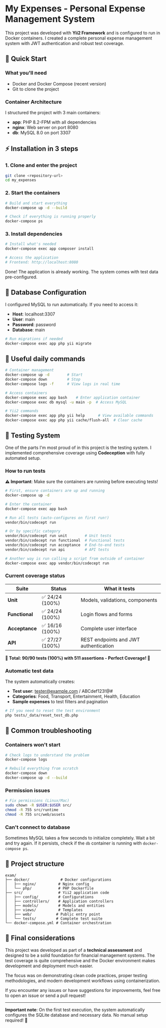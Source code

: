 # My Expenses - Personal Expense Management System

This project was developed with **Yii2 Framework** and is configured to run in Docker containers. I created a complete personal expense management system with JWT authentication and robust test coverage.

## 🚀 Quick Start

### What you'll need

- Docker and Docker Compose (recent version)
- Git to clone the project

### Container Architecture

I structured the project with 3 main containers:
- **app**: PHP 8.2-FPM with all dependencies
- **nginx**: Web server on port 8080
- **db**: MySQL 8.0 on port 3307

## ⚡ Installation in 3 steps

### 1. Clone and enter the project
```bash
git clone <repository-url>
cd my_expenses
```

### 2. Start the containers
```bash
# Build and start everything
docker-compose up -d --build

# Check if everything is running properly
docker-compose ps
```

### 3. Install dependencies
```bash
# Install what's needed
docker-compose exec app composer install

# Access the application
# Frontend: http://localhost:8080
```

Done! The application is already working. The system comes with test data pre-configured.

## 💾 Database Configuration

I configured MySQL to run automatically. If you need to access it:

- **Host**: localhost:3307
- **User**: main
- **Password**: password
- **Database**: main

```bash
# Run migrations if needed
docker-compose exec app php yii migrate
```

## 🔧 Useful daily commands

```bash
# Container management
docker-compose up -d        # Start
docker-compose down         # Stop
docker-compose logs -f      # View logs in real time

# Access containers
docker-compose exec app bash    # Enter application container
docker-compose exec db mysql -u main -p  # Access MySQL

# Yii2 commands
docker-compose exec app php yii help      # View available commands
docker-compose exec app php yii cache/flush-all  # Clear cache
```

## 🧪 Testing System

One of the parts I'm most proud of in this project is the testing system. I implemented comprehensive coverage using **Codeception** with fully automated setup.

### How to run tests

**⚠️ Important**: Make sure the containers are running before executing tests!

```bash
# First, ensure containers are up and running
docker-compose up -d

# Enter the container
docker-compose exec app bash

# Run all tests (auto-configures on first run!)
vendor/bin/codecept run

# Or by specific category
vendor/bin/codecept run unit        # Unit tests
vendor/bin/codecept run functional  # Functional tests  
vendor/bin/codecept run acceptance  # End-to-end tests
vendor/bin/codecept run api         # API tests

# Another way is run calling a script from outside of container
docker-compose exec app vendor/bin/codecept run
```

### Current coverage status

| Suite | Status | What it tests |
|-------|--------|---------------|
| **Unit** | ✅ 24/24 (100%) | Models, validations, components |
| **Functional** | ✅ 24/24 (100%) | Login flows and forms |
| **Acceptance** | ✅ 16/16 (100%) | Complete user interface |
| **API** | ✅ 27/27 (100%) | REST endpoints and JWT authentication |

**🎉 Total: 90/90 tests (100%) with 511 assertions - Perfect Coverage! 🎉**

### Automatic test data

The system automatically creates:
- **Test user**: tester@example.com / ABCdef123!@#
- **Categories**: Food, Transport, Entertainment, Health, Education
- **Sample expenses** to test filters and pagination

```bash
# If you need to reset the test environment
php tests/_data/reset_test_db.php
```

## 🚨 Common troubleshooting

### Containers won't start

```bash
# Check logs to understand the problem
docker-compose logs

# Rebuild everything from scratch
docker-compose down
docker-compose up -d --build
```

### Permission issues

```bash
# Fix permissions (Linux/Mac)
sudo chown -R $USER:$USER src/
chmod -R 755 src/runtime
chmod -R 755 src/web/assets
```

### Can't connect to database

Sometimes MySQL takes a few seconds to initialize completely. Wait a bit and try again. If it persists, check if the `db` container is running with `docker-compose ps`.

## 📁 Project structure

```
exam/
├── docker/              # Docker configurations
│   ├── nginx/          # Nginx config
│   └── php/            # PHP Dockerfile
├── src/                # Yii2 application code
│   ├── config/         # Configurations
│   ├── controllers/    # Application controllers
│   ├── models/         # Models and entities
│   ├── views/          # Templates
│   ├── web/           # Public entry point
│   └── tests/         # Complete test suite
└── docker-compose.yml # Container orchestration
```

## 🎯 Final considerations

This project was developed as part of a **technical assessment** and designed to be a solid foundation for financial management systems. The test coverage is quite comprehensive and the Docker environment makes development and deployment much easier.

The focus was on demonstrating clean code practices, proper testing methodologies, and modern development workflows using containerization.

If you encounter any issues or have suggestions for improvements, feel free to open an issue or send a pull request!

---

**Important note**: On the first test execution, the system automatically configures the SQLite database and necessary data. No manual setup required! 🚀